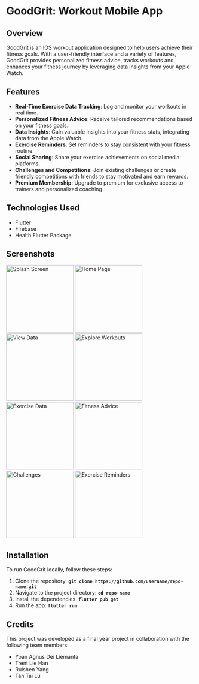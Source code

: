 # GoodGrit: Workout Mobile App

## Overview
GoodGrit is an IOS workout application designed to help users achieve their fitness goals. With a user-friendly interface and a variety of features, GoodGrit provides personalized fitness advice, tracks workouts and enhances your fitness journey by leveraging data insights from your Apple Watch.

## Features
- **Real-Time Exercise Data Tracking**: Log and monitor your workouts in real time.
- **Personalized Fitness Advice**: Receive tailored recommendations based on your fitness goals.
- **Data Insights**: Gain valuable insights into your fitness stats, integrating data from the Apple Watch.
- **Exercise Reminders**: Set reminders to stay consistent with your fitness routine.
- **Social Sharing**: Share your exercise achievements on social media platforms.
- **Challenges and Competitions**: Join existing challenges or create friendly competitions with friends to stay motivated and earn rewards.
- **Premium Membership**: Upgrade to premium for exclusive access to trainers and personalized coaching.


## Technologies Used
- Flutter
- Firebase
- Health Flutter Package
  
## Screenshots

<img width="180" alt="Splash Screen" src="https://github.com/user-attachments/assets/b80c3bc0-4c29-4efa-8cc1-2245265d7b4b">
<img width="180" alt="Home Page" src="https://github.com/user-attachments/assets/6f479920-9ff8-423e-a76e-b5e6249debf1">
<img width="180" alt="View Data" src="https://github.com/user-attachments/assets/e24c9bf6-ef51-418c-ae4e-9b76b7d586a2">
<img width="180" alt="Explore Workouts" src="https://github.com/user-attachments/assets/a7c81733-1721-46e5-a82b-466130b43103">
<img width="180" alt="Exercise Data" src="https://github.com/user-attachments/assets/f41c9194-f110-489f-8685-46c2d80b001b">
<img width="180" alt="Fitness Advice" src="https://github.com/user-attachments/assets/cfe8fe4f-f464-4c34-8a0e-ed0eafeab265">
<img width="180" alt="Challenges" src="https://github.com/user-attachments/assets/ced8dd4a-a1f0-4d62-a36f-8ebc8756455c">
<img width="180" alt="Exercise Reminders" src="https://github.com/user-attachments/assets/f7808bee-aad8-4c87-a536-c2f20bbbb190">



## Installation
To run GoodGrit locally, follow these steps:

1. Clone the repository: **`git clone https://github.com/username/repo-name.git`**
2. Navigate to the project directory: **`cd repo-name`**
3. Install the dependencies: **`flutter pub get `**
4. Run the app: **`flutter run `**

## Credits
This project was developed as a final year project in collaboration with the following team members: 
- Yoan Agnus Dei Liemanta
- Trent Lie Han
- Ruishen Yang
- Tan Tai Lu
